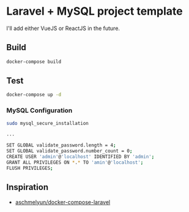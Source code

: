 # Laravel + MySQL project template

I'll add either VueJS or ReactJS in the future.

## Build

```bash
docker-compose build
```

## Test

```bash
docker-compose up -d
```

### MySQL Configuration

```bash
sudo mysql_secure_installation

...

SET GLOBAL validate_password.length = 4;
SET GLOBAL validate_password.number_count = 0;
CREATE USER 'admin'@'localhost' IDENTIFIED BY 'admin';
GRANT ALL PRIVILEGES ON *.* TO 'amin'@'localhost';
FLUSH PRIVILEGES;
```

## Inspiration

- [aschmelyun/docker-compose-laravel](https://github.com/aschmelyun/docker-compose-laravel)
